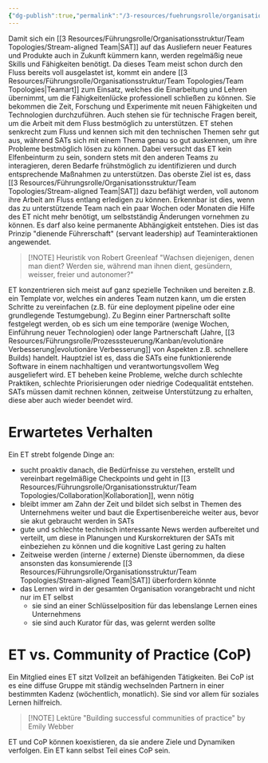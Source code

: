 ```yaml
---
{"dg-publish":true,"permalink":"/3-resources/fuehrungsrolle/organisationsstruktur/team-topologies/enabling-team/","created":"2024-04-28T15:20:56.777+02:00","updated":"2024-04-29T07:29:26.996+02:00"}
---
```



Damit sich ein [[3 Resources/Führungsrolle/Organisationsstruktur/Team Topologies/Stream-aligned Team\|SAT]] auf das Ausliefern neuer Features und Produkte auch in Zukunft kümmern kann, werden regelmäßig neue Skills und Fähigkeiten benötigt. Da dieses Team meist schon durch den Fluss bereits voll ausgelastet ist, kommt ein andere [[3 Resources/Führungsrolle/Organisationsstruktur/Team Topologies/Team Topologies\|Teamart]] zum Einsatz, welches die Einarbeitung und Lehren übernimmt, um die Fähigkeitenlücke professionell schließen zu können. Sie bekommen die Zeit, Forschung und Experimente mit neuen Fähigkeiten und Technologien durchzuführen. Auch stehen sie für technische Fragen bereit, um die Arbeit mit dem Fluss bestmöglich zu unterstützen.
ET stehen senkrecht zum Fluss und kennen sich mit den technischen Themen sehr gut aus, während SATs sich mit einem Thema genau so gut auskennen, um ihre Probleme bestmöglich lösen zu können. Dabei versucht das ET kein Elfenbeinturm zu sein, sondern stets mit den anderen Teams zu interagieren, deren Bedarfe frühstmöglich zu identifizieren und durch entsprechende Maßnahmen zu unterstützen. Das oberste Ziel ist es, dass [[3 Resources/Führungsrolle/Organisationsstruktur/Team Topologies/Stream-aligned Team\|SAT]] dazu befähigt werden, voll autonom ihre Arbeit am Fluss entlang erledigen zu können. Erkennbar ist dies, wenn das zu unterstützende Team nach ein paar Wochen oder Monaten die Hilfe des ET nicht mehr benötigt, um selbstständig Änderungen vornehmen zu können. Es darf also keine permanente Abhängigkeit entstehen. Dies ist das Prinzip "dienende Führerschaft" (servant leadership) auf Teaminteraktionen angewendet.

>[!NOTE] Heuristik von Robert Greenleaf
>"Wachsen diejenigen, denen man dient? Werden sie, während man ihnen dient, gesündern, weisser, freier und autonomer?"

ET konzentrieren sich meist auf ganz spezielle Techniken und bereiten z.B. ein Template vor, welches ein anderes Team nutzen kann, um die ersten Schritte zu vereinfachen (z.B. für eine deployment pipeline oder eine grundlegende Testumgebung).
Zu Beginn einer Partnerschaft sollte festgelegt werden, ob es sich um eine temporäre (wenige Wochen, Einführung neuer Technologien) oder lange Partnerschaft (Jahre, [[3 Resources/Führungsrolle/Prozesssteuerung/Kanban/evolutionäre Verbesserung\|evolutionäre Verbesserung]] von Aspekten z.B. schnellere Builds) handelt.
Hauptziel ist es, dass die SATs eine funktionierende Software in einem nachhaltigen und verantwortungsvollem Weg ausgeliefert wird. ET beheben keine Probleme, welche durch schlechte Praktiken, schlechte Priorisierungen oder niedrige Codequalität entstehen. SATs müssen damit rechnen können, zeitweise Unterstützung zu erhalten, diese aber auch wieder beendet wird.

# Erwartetes Verhalten

Ein ET strebt folgende Dinge an:
- sucht proaktiv danach, die Bedürfnisse zu verstehen, erstellt und vereinbart regelmäßige Checkpoints und geht in [[3 Resources/Führungsrolle/Organisationsstruktur/Team Topologies/Collaboration\|Kollaboration]], wenn nötig
- bleibt immer am Zahn der Zeit und bildet sich selbst in Themen des Unternehmens weiter und baut die Expertisenbereiche weiter aus, bevor sie akut gebraucht werden in SATs
- gute und schlechte technisch interessante News werden aufbereitet und verteilt, um diese in Planungen und Kurskorrekturen der SATs mit einbeziehen zu können und die kognitive Last gering zu halten
- Zeitweise werden (interne / externe) Dienste übernommen, da diese ansonsten das konsumierende [[3 Resources/Führungsrolle/Organisationsstruktur/Team Topologies/Stream-aligned Team\|SAT]] überfordern könnte
- das Lernen wird in der gesamten Organisation vorangebracht und nicht nur im ET selbst
	- sie sind an einer Schlüsselposition für das lebenslange Lernen eines Unternehmens
	- sie sind auch Kurator für das, was gelernt werden sollte

# ET vs. Community of Practice (CoP)

Ein Mitglied eines ET sitzt Vollzeit an befähigenden Tätigkeiten. Bei CoP ist es eine diffuse Gruppe mit ständig wechselnden Partnern in einer bestimmten Kadenz (wöchentlich, monatlich). Sie sind vor allem für soziales Lernen hilfreich.

> [!NOTE] Lektüre
> "Building successful communities of practice" by Emily Webber

ET und CoP können koexistieren, da sie andere Ziele und Dynamiken verfolgen. Ein ET kann selbst Teil eines CoP sein.
